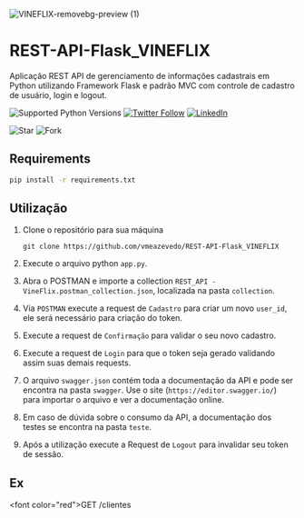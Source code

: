![VINEFLIX-removebg-preview (1)](https://user-images.githubusercontent.com/40063504/163687066-2d473abd-eda6-499a-bca9-840b15d9aa1b.png)


# REST-API-Flask_VINEFLIX
Aplicação REST API de gerenciamento de informações cadastrais em Python utilizando Framework Flask e padrão MVC com controle de cadastro de usuário, login e logout.

![Supported Python Versions](https://img.shields.io/pypi/pyversions/rich/10.11.0) [![Twitter Follow](https://img.shields.io/twitter/follow/vmeazevedo.svg?style=social)](https://twitter.com/vmeazevedo) [![LinkedIn](https://img.shields.io/badge/LinkedIn-Vinícius_Azevedo%20-blue)](https://www.linkedin.com/in/vin%C3%ADcius-azevedo-45180ab2/)

![Star](https://img.shields.io/github/stars/vmeazevedo/REST-API-Flask_VINEFLIX?style=social)
![Fork](https://img.shields.io/github/forks/vmeazevedo/REST-API-Flask_VINEFLIX?label=Fork&style=social)

## Requirements

```sh
pip install -r requirements.txt
```

## Utilização
1. Clone o repositório para sua máquina

   ``
   git clone https://github.com/vmeazevedo/REST-API-Flask_VINEFLIX
   ``
2. Execute o arquivo python ``app.py``.
3. Abra o POSTMAN e importe a collection ``REST_API - VineFlix.postman_collection.json``, localizada na pasta ``collection``.
4. Via ``POSTMAN`` execute a request de ``Cadastro`` para criar um novo ``user_id``, ele será necessário para criação do token.
5. Execute a request de ``Confirmação`` para validar o seu novo cadastro.
6. Execute a request de ``Login`` para que o token seja gerado validando assim suas demais requests.
7. O arquivo ``swagger.json`` contém toda a documentação da API e pode ser encontra na pasta ``swagger``. Use o site (``https://editor.swagger.io/``) para importar o arquivo e ver a documentação online.
8. Em caso de dúvida sobre o consumo da API, a documentação dos testes se encontra na pasta ``teste``.
9. Após a utilização execute a Request de ``Logout`` para invalidar seu token de sessão.

## Ex
<font color=\"red\">GET</font> /clientes

